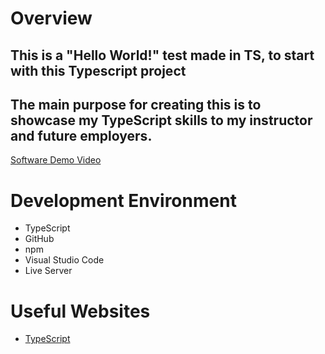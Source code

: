 # Overview

## This is a "Hello World!" test made in TS, to start with this Typescript project

## The main purpose for creating this is to showcase my TypeScript skills to my instructor and future employers.

[Software Demo Video](Pending)

# Development Environment

- TypeScript
- GitHub
- npm
- Visual Studio Code
- Live Server


# Useful Websites

* [TypeScript](https://www.typescriptlang.org/docs/)